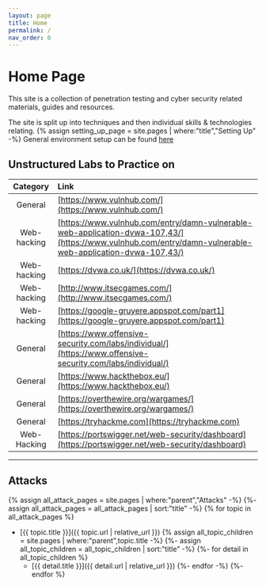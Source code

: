 ```yaml
---
layout: page
title: Home
permalink: /
nav_order: 0
---
```


# Home Page

This site is a collection of penetration testing and cyber security related materials, guides and resources.

The site is split up into techniques and then individual skills & technologies relating.
{% assign setting_up_page = site.pages | where:"title","Setting Up" -%}
General environment setup can be found [here](https://alipali737.github.io/pen-test-docs/setting-up/setting-up.html)

## Unstructured Labs to Practice on

| Category | Link |
| :---: | :--- |
| General | [https://www.vulnhub.com/](https://www.vulnhub.com/) |
| Web-hacking | [https://www.vulnhub.com/entry/damn-vulnerable-web-application-dvwa-107,43/](https://www.vulnhub.com/entry/damn-vulnerable-web-application-dvwa-107,43/) |
| Web-hacking | [https://dvwa.co.uk/](https://dvwa.co.uk/) |
| Web-hacking | [http://www.itsecgames.com/](http://www.itsecgames.com/) |
| Web-hacking | [https://google-gruyere.appspot.com/part1](https://google-gruyere.appspot.com/part1) |
| General | [https://www.offensive-security.com/labs/individual/](https://www.offensive-security.com/labs/individual/) |
| General | [https://www.hackthebox.eu/](https://www.hackthebox.eu/) |
| General | [https://overthewire.org/wargames/](https://overthewire.org/wargames/) |
| General | [https://tryhackme.com](https://tryhackme.com) |
| Web-Hacking | [https://portswigger.net/web-security/dashboard](https://portswigger.net/web-security/dashboard) |


----

## Attacks

{% assign all_attack_pages = site.pages | where:"parent","Attacks" -%}
{%- assign all_attack_pages = all_attack_pages | sort:"title" -%}
{% for topic in all_attack_pages %}
- [{{ topic.title }}]({{ topic.url | relative_url }})
{% assign all_topic_children = site.pages | where:"parent",topic.title -%}
{%- assign all_topic_children = all_topic_children | sort:"title" -%}
{%- for detail in all_topic_children %}
    - [{{ detail.title }}]({{ detail.url | relative_url }})
{%- endfor -%}
{%- endfor %}
